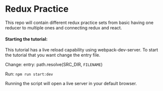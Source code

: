 # Redux Practice

This repo will contain different redux practice sets from basic
having one reducer to multiple ones and connecting redux and react.

#### Starting the tutorial:

This tutorial has a live reload capability using webpack-dev-server.
To start the tutorial that you want change the entry file.

Change:
  entry: path.resolve(SRC_DIR, `FILENAME`)

Run:
  `npm run start:dev`

Running the script will open a live server in your default browser.
